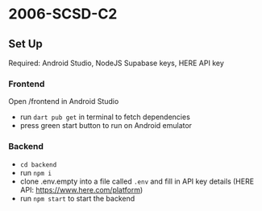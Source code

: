 # 2006-SCSD-C2

## Set Up
Required: Android Studio, NodeJS Supabase keys, HERE API key
### Frontend
Open /frontend in Android Studio
- run `dart pub get` in terminal to fetch dependencies
- press green start button to run on Android emulator

### Backend
- `cd backend`
- run `npm i`
- clone .env.empty into a file called `.env` and fill in API key details (HERE API: https://www.here.com/platform)
- run `npm start` to start the backend
